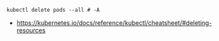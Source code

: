 ```
kubectl delete pods --all # -A
```

- https://kubernetes.io/docs/reference/kubectl/cheatsheet/#deleting-resources
